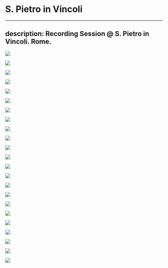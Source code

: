 # S. Pietro in Vincoli
---
description: Recording Session @ S. Pietro in Vincoli. Rome.
---

![](https://raw.githubusercontent.com/grammaton/surround-journey/master/2009/2009-06-04-surround-ingegneria/photos/2009-06-04-DSC_7179.jpg)

![](https://raw.githubusercontent.com/grammaton/surround-journey/master/2009/2009-06-04-surround-ingegneria/photos/2009-06-04-DSC_7180.jpg)

![](https://raw.githubusercontent.com/grammaton/surround-journey/master/2009/2009-06-04-surround-ingegneria/photos/2009-06-04-DSC_7181.jpg)

![](https://raw.githubusercontent.com/grammaton/surround-journey/master/2009/2009-06-04-surround-ingegneria/photos/2009-06-04-DSC_7183.jpg)

![](https://raw.githubusercontent.com/grammaton/surround-journey/master/2009/2009-06-04-surround-ingegneria/photos/2009-06-04-DSC_7184.jpg)

![](https://raw.githubusercontent.com/grammaton/surround-journey/master/2009/2009-06-04-surround-ingegneria/photos/2009-06-04-DSC_7187.jpg)

![](https://raw.githubusercontent.com/grammaton/surround-journey/master/2009/2009-06-04-surround-ingegneria/photos/2009-06-04-DSC_7191.jpg)

![](https://raw.githubusercontent.com/grammaton/surround-journey/master/2009/2009-06-04-surround-ingegneria/photos/2009-06-04-DSC_7194.jpg)

![](https://raw.githubusercontent.com/grammaton/surround-journey/master/2009/2009-06-04-surround-ingegneria/photos/2009-06-04-DSC_7195.jpg)

![](https://raw.githubusercontent.com/grammaton/surround-journey/master/2009/2009-06-04-surround-ingegneria/photos/2009-06-04-DSC_7197.jpg)

![](https://raw.githubusercontent.com/grammaton/surround-journey/master/2009/2009-06-04-surround-ingegneria/photos/2009-06-04-DSC_7200.jpg)

![](https://raw.githubusercontent.com/grammaton/surround-journey/master/2009/2009-06-04-surround-ingegneria/photos/2009-06-04-DSC_7202.jpg)

![](https://raw.githubusercontent.com/grammaton/surround-journey/master/2009/2009-06-04-surround-ingegneria/photos/2009-06-04-DSC_7204.jpg)

![](https://raw.githubusercontent.com/grammaton/surround-journey/master/2009/2009-06-04-surround-ingegneria/photos/2009-06-04-DSC_7206.jpg)

![](https://raw.githubusercontent.com/grammaton/surround-journey/master/2009/2009-06-04-surround-ingegneria/photos/2009-06-04-DSC_7208.jpg)

![](https://raw.githubusercontent.com/grammaton/surround-journey/master/2009/2009-06-04-surround-ingegneria/photos/2009-06-04-DSC_7209.jpg)

![](https://raw.githubusercontent.com/grammaton/surround-journey/master/2009/2009-06-04-surround-ingegneria/photos/2009-06-04-DSC_7211.jpg)

![](https://raw.githubusercontent.com/grammaton/surround-journey/master/2009/2009-06-04-surround-ingegneria/photos/2009-06-04-DSC_7213.jpg)

![](https://raw.githubusercontent.com/grammaton/surround-journey/master/2009/2009-06-04-surround-ingegneria/photos/2009-06-04-DSC_7215.jpg)

![](https://raw.githubusercontent.com/grammaton/surround-journey/master/2009/2009-06-04-surround-ingegneria/photos/2009-06-04-DSC_7217.jpg)

![](https://raw.githubusercontent.com/grammaton/surround-journey/master/2009/2009-06-04-surround-ingegneria/photos/2009-06-04-DSC_7219.jpg)

![](https://raw.githubusercontent.com/grammaton/surround-journey/master/2009/2009-06-04-surround-ingegneria/photos/2009-06-04-DSC_7221.jpg)

![](https://raw.githubusercontent.com/grammaton/surround-journey/master/2009/2009-06-04-surround-ingegneria/photos/2009-06-04-DSC_7226.jpg)
